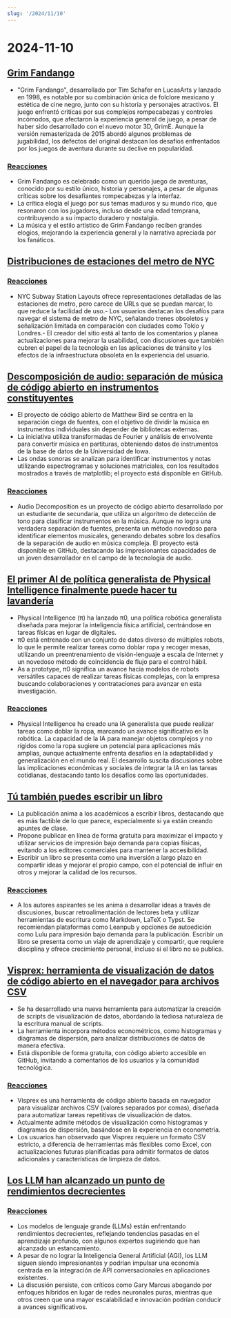 ```yaml
---
slug: '/2024/11/10'
---
```


# 2024-11-10

## [Grim Fandango](https://www.filfre.net/2024/11/grim-fandango/)

- "Grim Fandango", desarrollado por Tim Schafer en LucasArts y lanzado en 1998, es notable por su combinación única de folclore mexicano y estética de cine negro, junto con su historia y personajes atractivos. El juego enfrentó críticas por sus complejos rompecabezas y controles incómodos, que afectaron la experiencia general de juego, a pesar de haber sido desarrollado con el nuevo motor 3D, GrimE. Aunque la versión remasterizada de 2015 abordó algunos problemas de jugabilidad, los defectos del original destacan los desafíos enfrentados por los juegos de aventura durante su declive en popularidad.

### [Reacciones](https://news.ycombinator.com/item?id=42097261)

- Grim Fandango es celebrado como un querido juego de aventuras, conocido por su estilo único, historia y personajes, a pesar de algunas críticas sobre los desafiantes rompecabezas y la interfaz.
- La crítica elogia el juego por sus temas maduros y su mundo rico, que resonaron con los jugadores, incluso desde una edad temprana, contribuyendo a su impacto duradero y nostalgia.
- La música y el estilo artístico de Grim Fandango reciben grandes elogios, mejorando la experiencia general y la narrativa apreciada por los fanáticos.

## [Distribuciones de estaciones del metro de NYC](http://www.projectsubwaynyc.com/gallery)

### [Reacciones](https://news.ycombinator.com/item?id=42096717)

- NYC Subway Station Layouts ofrece representaciones detalladas de las estaciones de metro, pero carece de URLs que se puedan marcar, lo que reduce la facilidad de uso.- Los usuarios destacan los desafíos para navegar el sistema de metro de NYC, señalando trenes obsoletos y señalización limitada en comparación con ciudades como Tokio y Londres.- El creador del sitio está al tanto de los comentarios y planea actualizaciones para mejorar la usabilidad, con discusiones que también cubren el papel de la tecnología en las aplicaciones de tránsito y los efectos de la infraestructura obsoleta en la experiencia del usuario.

## [Descomposición de audio: separación de música de código abierto en instrumentos constituyentes](https://matthew-bird.com/blogs/Audio-Decomposition.html)

- El proyecto de código abierto de Matthew Bird se centra en la separación ciega de fuentes, con el objetivo de dividir la música en instrumentos individuales sin depender de bibliotecas externas.
- La iniciativa utiliza transformadas de Fourier y análisis de envolvente para convertir música en partituras, obteniendo datos de instrumentos de la base de datos de la Universidad de Iowa.
- Las ondas sonoras se analizan para identificar instrumentos y notas utilizando espectrogramas y soluciones matriciales, con los resultados mostrados a través de matplotlib; el proyecto está disponible en GitHub.

### [Reacciones](https://news.ycombinator.com/item?id=42098491)

- Audio Decomposition es un proyecto de código abierto desarrollado por un estudiante de secundaria, que utiliza un algoritmo de detección de tono para clasificar instrumentos en la música. Aunque no logra una verdadera separación de fuentes, presenta un método novedoso para identificar elementos musicales, generando debates sobre los desafíos de la separación de audio en música compleja. El proyecto está disponible en GitHub, destacando las impresionantes capacidades de un joven desarrollador en el campo de la tecnología de audio.

## [El primer AI de política generalista de Physical Intelligence finalmente puede hacer tu lavandería](https://www.physicalintelligence.company/blog/pi0)

- Physical Intelligence (π) ha lanzado π0, una política robótica generalista diseñada para mejorar la inteligencia física artificial, centrándose en tareas físicas en lugar de digitales.
- π0 está entrenado con un conjunto de datos diverso de múltiples robots, lo que le permite realizar tareas como doblar ropa y recoger mesas, utilizando un preentrenamiento de visión-lenguaje a escala de Internet y un novedoso método de coincidencia de flujo para el control hábil.
- As a prototype, π0 significa un avance hacia modelos de robots versátiles capaces de realizar tareas físicas complejas, con la empresa buscando colaboraciones y contrataciones para avanzar en esta investigación.

### [Reacciones](https://news.ycombinator.com/item?id=42098236)

- Physical Intelligence ha creado una IA generalista que puede realizar tareas como doblar la ropa, marcando un avance significativo en la robótica. La capacidad de la IA para manejar objetos complejos y no rígidos como la ropa sugiere un potencial para aplicaciones más amplias, aunque actualmente enfrenta desafíos en la adaptabilidad y generalización en el mundo real. El desarrollo suscita discusiones sobre las implicaciones económicas y sociales de integrar la IA en las tareas cotidianas, destacando tanto los desafíos como las oportunidades.

## [Tú también puedes escribir un libro](https://parentheticallyspeaking.org/articles/write-a-book/)

- La publicación anima a los académicos a escribir libros, destacando que es más factible de lo que parece, especialmente si ya están creando apuntes de clase.
- Propone publicar en línea de forma gratuita para maximizar el impacto y utilizar servicios de impresión bajo demanda para copias físicas, evitando a los editores comerciales para mantener la accesibilidad.
- Escribir un libro se presenta como una inversión a largo plazo en compartir ideas y mejorar el propio campo, con el potencial de influir en otros y mejorar la calidad de los recursos.

### [Reacciones](https://news.ycombinator.com/item?id=42096915)

- A los autores aspirantes se les anima a desarrollar ideas a través de discusiones, buscar retroalimentación de lectores beta y utilizar herramientas de escritura como Markdown, LaTeX o Typst. Se recomiendan plataformas como Leanpub y opciones de autoedición como Lulu para impresión bajo demanda para la publicación. Escribir un libro se presenta como un viaje de aprendizaje y compartir, que requiere disciplina y ofrece crecimiento personal, incluso si el libro no se publica.

## [Visprex: herramienta de visualización de datos de código abierto en el navegador para archivos CSV](https://docs.visprex.com/)

- Se ha desarrollado una nueva herramienta para automatizar la creación de scripts de visualización de datos, abordando la tediosa naturaleza de la escritura manual de scripts.
- La herramienta incorpora métodos econométricos, como histogramas y diagramas de dispersión, para analizar distribuciones de datos de manera efectiva.
- Está disponible de forma gratuita, con código abierto accesible en GitHub, invitando a comentarios de los usuarios y la comunidad tecnológica.

### [Reacciones](https://news.ycombinator.com/item?id=42096837)

- Visprex es una herramienta de código abierto basada en navegador para visualizar archivos CSV (valores separados por comas), diseñada para automatizar tareas repetitivas de visualización de datos.
- Actualmente admite métodos de visualización como histogramas y diagramas de dispersión, basándose en la experiencia en econometría.
- Los usuarios han observado que Visprex requiere un formato CSV estricto, a diferencia de herramientas más flexibles como Excel, con actualizaciones futuras planificadas para admitir formatos de datos adicionales y características de limpieza de datos.

## [Los LLM han alcanzado un punto de rendimientos decrecientes](https://garymarcus.substack.com/p/confirmed-llms-have-indeed-reached)

### [Reacciones](https://news.ycombinator.com/item?id=42097774)

- Los modelos de lenguaje grande (LLMs) están enfrentando rendimientos decrecientes, reflejando tendencias pasadas en el aprendizaje profundo, con algunos expertos sugiriendo que han alcanzado un estancamiento.
- A pesar de no lograr la Inteligencia General Artificial (AGI), los LLM siguen siendo impresionantes y podrían impulsar una economía centrada en la integración de API conversacionales en aplicaciones existentes.
- La discusión persiste, con críticos como Gary Marcus abogando por enfoques híbridos en lugar de redes neuronales puras, mientras que otros creen que una mayor escalabilidad e innovación podrían conducir a avances significativos.

<head>
  <meta property="og:title" content="Grim Fandango" />
  <meta property="og:type" content="website" />
  <meta property="og:image" content="https://og.cho.sh/api/og/?title=Grim%20Fandango&subheading=domingo%2C%2010%20de%20noviembre%20de%202024%3A%20Resumen%20de%20Hacker%20News" />
</head>
